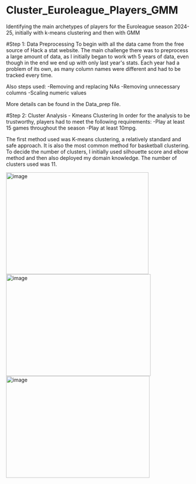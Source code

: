 # Cluster_Euroleague_Players_GMM
Identifying the main archetypes of players for the Euroleague season 2024-25, initially with k-means clustering and then with GMM

#Step 1: Data Preprocessing 
To begin with all the data came from the free source of Hack a stat website. 
The main challenge there was to preprocess a large amount of data, as I initially began to work wth 5 years of data, even though in the end we end up with only last year's stats. 
Each year had a problem of its own, as many column names were different and had to be tracked every time. 

Also steps used:
-Removing and replacing NAs
-Removing unnecessary columns 
-Scaling numeric values

More details can be found in the Data_prep file. 

#Step 2: Cluster Analysis - Kmeans Clustering
In order for the analysis to be trustworthy, players had to meet the following requirements:
-Play at least 15 games throughout the season
-Play at least 10mpg.

The first method used was K-means clustering, a relatively standard and safe approach. It is also the most common method for basketball clustering. 
To decide the number of clusters, I initially used silhouette score and elbow method and then also deployed my domain knowledge. The number of clusters used was 11.

<img width="389" height="278" alt="image" src="https://github.com/user-attachments/assets/bd51b48b-48cc-4850-bf36-5a8ff02e9e03" />

<img width="395" height="278" alt="image" src="https://github.com/user-attachments/assets/55d9d39b-fbd6-42c1-9f09-f1c9a39c45e2" />

<img width="392" height="278" alt="image" src="https://github.com/user-attachments/assets/7d864d7b-948e-4a9b-898e-ba286613fec5" />

